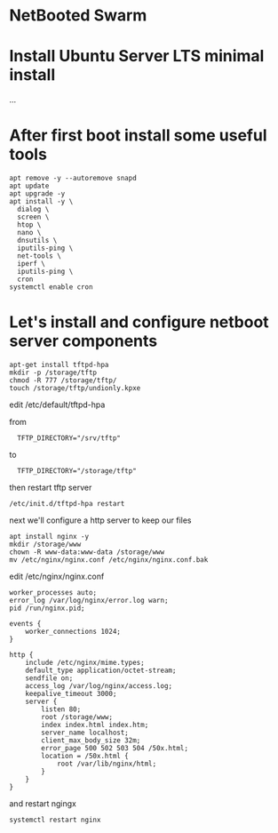 # NetBooted Swarm

# Install Ubuntu Server LTS minimal install
...

# After first boot install some useful tools
```
apt remove -y --autoremove snapd
apt update
apt upgrade -y
apt install -y \
  dialog \
  screen \
  htop \
  nano \
  dnsutils \
  iputils-ping \
  net-tools \
  iperf \
  iputils-ping \
  cron
systemctl enable cron
```

# Let's install and configure netboot server components
```
apt-get install tftpd-hpa
mkdir -p /storage/tftp
chmod -R 777 /storage/tftp/
touch /storage/tftp/undionly.kpxe
```
edit /etc/default/tftpd-hpa

from
```
  TFTP_DIRECTORY="/srv/tftp"
```
to
```
  TFTP_DIRECTORY="/storage/tftp"
```

then restart tftp server
```
/etc/init.d/tftpd-hpa restart
```
next we'll configure a http server to keep our files
```
apt install nginx -y
mkdir /storage/www
chown -R www-data:www-data /storage/www
mv /etc/nginx/nginx.conf /etc/nginx/nginx.conf.bak
```

edit /etc/nginx/nginx.conf
```
worker_processes auto;
error_log /var/log/nginx/error.log warn;
pid /run/nginx.pid;

events {
    worker_connections 1024;
}

http {
    include /etc/nginx/mime.types;
    default_type application/octet-stream;
    sendfile on;
    access_log /var/log/nginx/access.log;
    keepalive_timeout 3000;
    server {
        listen 80;
        root /storage/www;
        index index.html index.htm;
        server_name localhost;
        client_max_body_size 32m;
        error_page 500 502 503 504 /50x.html;
        location = /50x.html {
            root /var/lib/nginx/html;
        }
    }
}
```
and restart ngingx
```
systemctl restart nginx
```


